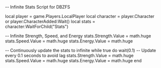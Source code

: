 -- Infinite Stats Script for DBZFS

local player = game.Players.LocalPlayer
local character = player.Character or player.CharacterAdded:Wait()
local stats = character:WaitForChild("Stats")

-- Infinite Strength, Speed, and Energy
stats.Strength.Value = math.huge
stats.Speed.Value = math.huge
stats.Energy.Value = math.huge

-- Continuously update the stats to infinite
while true do
    wait(0.1) -- Update every 0.1 seconds to avoid lag
    stats.Strength.Value = math.huge
    stats.Speed.Value = math.huge
    stats.Energy.Value = math.huge
end
